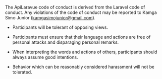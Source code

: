 The ApiLaravue code of conduct is derived from the Laravel code of conduct. Any violations of the code of conduct may be reported to Kamga Simo Junior (kamgasimojunior@gmail.com).

- Participants will be tolerant of opposing views.

- Participants must ensure that their language and actions are free of personal attacks and disparaging personal remarks.

- When interpreting the words and actions of others, participants should always assume good intentions.

- Behavior which can be reasonably considered harassment will not be tolerated.
